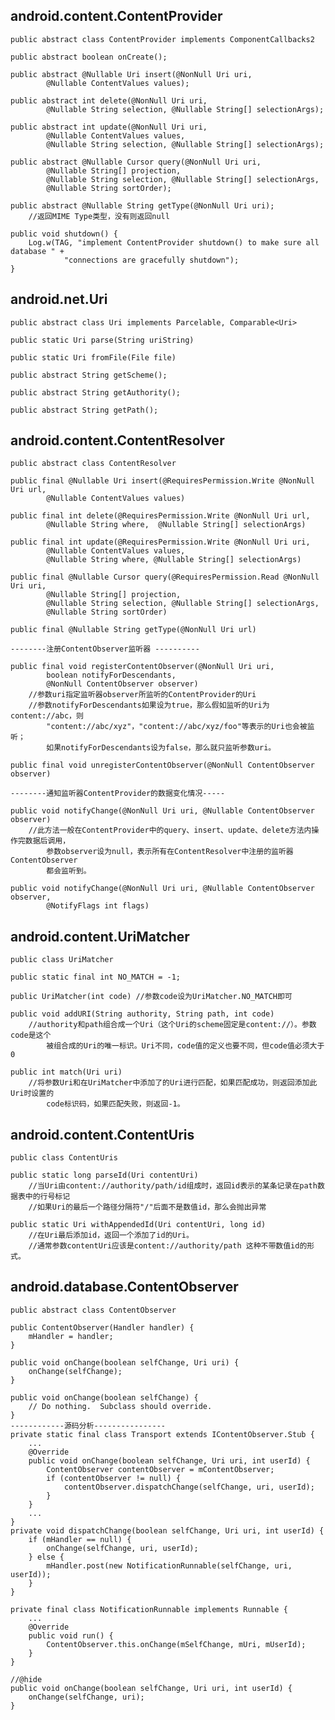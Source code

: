 ## android.content.ContentProvider ##

	public abstract class ContentProvider implements ComponentCallbacks2

	public abstract boolean onCreate();

	public abstract @Nullable Uri insert(@NonNull Uri uri, 
			@Nullable ContentValues values);

	public abstract int delete(@NonNull Uri uri, 
			@Nullable String selection, @Nullable String[] selectionArgs);

	public abstract int update(@NonNull Uri uri, 
			@Nullable ContentValues values,
            @Nullable String selection, @Nullable String[] selectionArgs);

	public abstract @Nullable Cursor query(@NonNull Uri uri, 
			@Nullable String[] projection,
            @Nullable String selection, @Nullable String[] selectionArgs,
            @Nullable String sortOrder);

	public abstract @Nullable String getType(@NonNull Uri uri);
		//返回MIME Type类型，没有则返回null

	public void shutdown() {
        Log.w(TAG, "implement ContentProvider shutdown() to make sure all database " +
                "connections are gracefully shutdown");
    }

## android.net.Uri ##

	public abstract class Uri implements Parcelable, Comparable<Uri>

	public static Uri parse(String uriString)

	public static Uri fromFile(File file)

	public abstract String getScheme();

	public abstract String getAuthority();

	public abstract String getPath();

## android.content.ContentResolver ##

	public abstract class ContentResolver

	public final @Nullable Uri insert(@RequiresPermission.Write @NonNull Uri url,
            @Nullable ContentValues values)

	public final int delete(@RequiresPermission.Write @NonNull Uri url, 
			@Nullable String where,  @Nullable String[] selectionArgs)

	public final int update(@RequiresPermission.Write @NonNull Uri uri,
            @Nullable ContentValues values, 
			@Nullable String where, @Nullable String[] selectionArgs)

	public final @Nullable Cursor query(@RequiresPermission.Read @NonNull Uri uri,
            @Nullable String[] projection, 
			@Nullable String selection, @Nullable String[] selectionArgs, 
			@Nullable String sortOrder)

	public final @Nullable String getType(@NonNull Uri url)

	--------注册ContentObserver监听器 ----------

	public final void registerContentObserver(@NonNull Uri uri, 
			boolean notifyForDescendants,
            @NonNull ContentObserver observer)
		//参数uri指定监听器observer所监听的ContentProvider的Uri
		//参数notifyForDescendants如果设为true，那么假如监听的Uri为content://abc，则
			"content://abc/xyz"，"content://abc/xyz/foo"等表示的Uri也会被监听；
			如果notifyForDescendants设为false，那么就只监听参数uri。

	public final void unregisterContentObserver(@NonNull ContentObserver observer)

	--------通知监听器ContentProvider的数据变化情况-----

	public void notifyChange(@NonNull Uri uri, @Nullable ContentObserver observer)
		//此方法一般在ContentProvider中的query、insert、update、delete方法内操作完数据后调用，
			参数observer设为null，表示所有在ContentResolver中注册的监听器ContentObserver
			都会监听到。

	public void notifyChange(@NonNull Uri uri, @Nullable ContentObserver observer,
            @NotifyFlags int flags)

## android.content.UriMatcher ##

	public class UriMatcher

	public static final int NO_MATCH = -1;

	public UriMatcher(int code) //参数code设为UriMatcher.NO_MATCH即可

	public void addURI(String authority, String path, int code) 
		//authority和path组合成一个Uri（这个Uri的scheme固定是content://）。参数code是这个
			被组合成的Uri的唯一标识。Uri不同，code值的定义也要不同，但code值必须大于0

	public int match(Uri uri)
		//将参数Uri和在UriMatcher中添加了的Uri进行匹配，如果匹配成功，则返回添加此Uri时设置的
			code标识码，如果匹配失败，则返回-1。

## android.content.ContentUris ##

	public class ContentUris

	public static long parseId(Uri contentUri)
		//当Uri由content://authority/path/id组成时，返回id表示的某条记录在path数据表中的行号标记
		//如果Uri的最后一个路径分隔符"/"后面不是数值id，那么会抛出异常

	public static Uri withAppendedId(Uri contentUri, long id)
		//在Uri最后添加id，返回一个添加了id的Uri。
		//通常参数contentUri应该是content://authority/path 这种不带数值id的形式。

## android.database.ContentObserver ##

	public abstract class ContentObserver 

	public ContentObserver(Handler handler) {
        mHandler = handler;
    }

	public void onChange(boolean selfChange, Uri uri) {
        onChange(selfChange);
    }

	public void onChange(boolean selfChange) {
        // Do nothing.  Subclass should override.
    }
	------------源码分析----------------
	private static final class Transport extends IContentObserver.Stub {
        ...
        @Override
        public void onChange(boolean selfChange, Uri uri, int userId) {
            ContentObserver contentObserver = mContentObserver;
            if (contentObserver != null) {
                contentObserver.dispatchChange(selfChange, uri, userId);
            }
        }
        ...
    }
	private void dispatchChange(boolean selfChange, Uri uri, int userId) {
        if (mHandler == null) {
            onChange(selfChange, uri, userId);
        } else {
            mHandler.post(new NotificationRunnable(selfChange, uri, userId));
        }
    }

	private final class NotificationRunnable implements Runnable {
        ...
        @Override
        public void run() {
            ContentObserver.this.onChange(mSelfChange, mUri, mUserId);
        }
    }

	//@hide
	public void onChange(boolean selfChange, Uri uri, int userId) {
        onChange(selfChange, uri);
    }